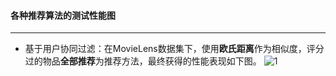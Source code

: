 #### 各种推荐算法的测试性能图
---

* 基于用户协同过滤：在MovieLens数据集下，使用**欧氏距离**作为相似度，评分过的物品**全部推荐**为推荐方法，最终获得的性能表现如下图。
![1](http://d.picphotos.baidu.com/album/s%3D1100%3Bq%3D90/sign=aac45c94d51373f0f13f6b9e943f708a/ac345982b2b7d0a27773c072cfef76094a369aa3.jpg)

